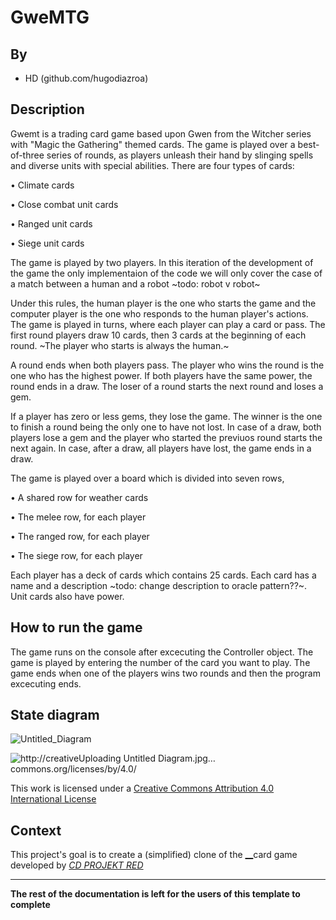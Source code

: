 # GweMTG

## By
* HD (github.com/hugodiazroa)

## Description
Gwemt is a trading card game based upon Gwen from the Witcher series with "Magic the Gathering" themed cards. The game is played over a best-of-three series of rounds, as players unleash their hand by slinging spells and diverse units with special abilities.
There are four types of cards: 

• Climate cards

• Close combat unit cards

• Ranged unit cards

• Siege unit cards


The game is played by two players. In this iteration of the development of the game the only implementaion of the code we will only cover the case of a  match between a human and a robot ~todo: robot v robot~


Under this rules, the human player is the one who starts the game and the computer player is the one who responds to the human player's actions. The game is played in turns, where each player can play a card or pass.  The first round players draw 10 cards, then 3 cards at the beginning of each round. ~The player who starts is always the human.~ 


A round ends when both players pass. The player who wins the round is the one who has the highest power. If both players have the same power, the round ends in a draw. The loser of a round starts the next round and loses a gem.


If a player has zero or less gems, they lose the game. The winner is the one to finish a round being the only one to have not lost. In case of a draw, both players lose a gem and the player who started the previuos round starts the next again. In case, after a draw, all players have lost, the game ends in a draw.



The game is played over a board which is divided into seven rows, 

   • A shared row for weather cards 

   • The melee row, for each player 

   • The ranged row, for each player

   • The siege row, for each player

Each player has a deck of cards which contains 25 cards. Each card has a name and a description ~todo: change description to oracle pattern??~. Unit cards also have power. 




## How to run the game
The game runs on the console after excecuting the Controller object. The game is played by entering the number of the card you want to play. The game ends when one of the players wins two rounds and then the program excecuting ends.

## State diagram
![Untitled_Diagram](https://github.com/dcc-cc3002/gwemtg/assets/16340209/ac5272fb-d807-4a98-af4e-5dff1f074e1c)




![http://creative![Uploading Untitled Diagram.jpg…]()
commons.org/licenses/by/4.0/](https://i.creativecommons.org/l/by/4.0/88x31.png)

This work is licensed under a
[Creative Commons Attribution 4.0 International License](http://creativecommons.org/licenses/by/4.0/)

Context
-------

This project's goal is to create a (simplified) clone of the
[__](https://www.play.com/en)card game developed by [_CD PROJEKT RED_](https://cdprojektred.com/en/)

---

**The rest of the documentation is left for the users of this template to complete**
